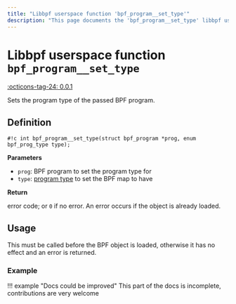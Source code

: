 ```yaml
---
title: "Libbpf userspace function 'bpf_program__set_type'"
description: "This page documents the 'bpf_program__set_type' libbpf userspace function, including its definition, usage, and examples."
---
```

# Libbpf userspace function `bpf_program__set_type`

<!-- [LIBBPF_TAG] -->
[:octicons-tag-24: 0.0.1](https://github.com/libbpf/libbpf/releases/tag/v0.0.1)
<!-- [/LIBBPF_TAG] -->

Sets the program type of the passed BPF program.

## Definition

`#!c int bpf_program__set_type(struct bpf_program *prog, enum bpf_prog_type type);`

**Parameters**

- `prog`: BPF program to set the program type for
- `type`: [program type](../../../linux/program-type/index.md) to set the BPF map to have

**Return**

error code; or `0` if no error. An error occurs if the object is already loaded.

## Usage

This must be called before the BPF object is loaded, otherwise it has no effect and an error is returned.

### Example

!!! example "Docs could be improved"
    This part of the docs is incomplete, contributions are very welcome
